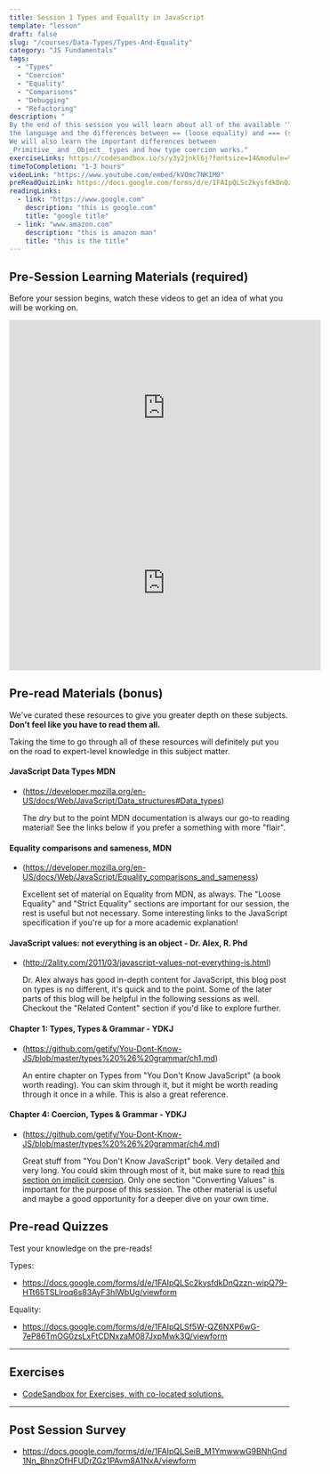 ```yaml
---
title: Session 1 Types and Equality in JavaScript
template: "lesson"
draft: false
slug: "/courses/Data-Types/Types-And-Equality"
category: "JS Fundamentals"
tags:
  - "Types"
  - "Coercion"
  - "Equality"
  - "Comparisons"
  - "Debugging"
  - "Refactoring"
description: "
By the end of this session you will learn about all of the available 'Types' in
the language and the differences between == (loose equality) and === (strict equality) operators. 
We will also learn the important differences between
_Primitive_ and _Object_ types and how type coercion works."
exerciseLinks: https://codesandbox.io/s/y3y2jnkl6j?fontsize=14&module=%2Fsrc%2Fexercises%2F1-types.test.js&previewwindow=tests 
timeToCompletion: "1-3 hours"
videoLink: "https://www.youtube.com/embed/kVOmc7NK1M0"
preReadQuizLink: https://docs.google.com/forms/d/e/1FAIpQLSc2kysfdkDnQzzn-wipQ79-HTt65TSLlroq6s83AyF3hlWbUg/viewform
readingLinks: 
  - link: "https://www.google.com"
    description: "this is google.com"
    title: "google title"
  - link: "www.amazon.com"
    description: "this is amazon man"
    title: "this is the title"
---
```




## Pre-Session Learning Materials (required)
Before your session begins, watch these videos to get an idea of what you will be working on.

<iframe width="560" height="315" src="https://www.youtube.com/embed/808eYu9B9Yw" frameborder="0" allow="autoplay; encrypted-media" allowfullscreen></iframe>

<br/>
<iframe width="560" height="315" src="https://www.youtube.com/embed/kVOmc7NK1M0" frameborder="0" allow="autoplay; encrypted-media" allowfullscreen></iframe>

## Pre-read Materials (bonus)
We've curated these resources to give you greater depth on these subjects. **Don't feel like you have to 
read them all.** 

Taking the time to go through all of these resources will definitely put you on the 
road to expert-level knowledge in this subject matter.

#### JavaScript Data Types MDN
- (https://developer.mozilla.org/en-US/docs/Web/JavaScript/Data_structures#Data_types)

    The _dry_ but to the point MDN documentation is always our go-to reading
    material! See the links below if you prefer a something with more "flair".
    
#### Equality comparisons and sameness, MDN
- (https://developer.mozilla.org/en-US/docs/Web/JavaScript/Equality_comparisons_and_sameness)

    Excellent set of material on Equality from MDN, as always. The "Loose
    Equality" and "Strict Equality" sections are important for our session, the
    rest is useful but not necessary. Some interesting links to the JavaScript
    specification if you're up for a more academic explanation!

#### JavaScript values: not everything is an object - Dr. Alex, R. Phd
- (http://2ality.com/2011/03/javascript-values-not-everything-is.html)

    Dr. Alex always has good in-depth content for JavaScript, this blog post on
    types is no different, it's quick and to the point. Some of the later parts
    of this blog will be helpful in the following sessions as well. Checkout the
    "Related Content" section if you'd like to explore further.

#### Chapter 1: Types, Types & Grammar - YDKJ
- (https://github.com/getify/You-Dont-Know-JS/blob/master/types%20%26%20grammar/ch1.md)

    An entire chapter on Types from "You Don't Know JavaScript" (a book worth
    reading). You can skim through it, but it might be worth reading through it
    once in a while. This is also a great reference.

#### Chapter 4: Coercion, Types & Grammar - YDKJ
- (https://github.com/getify/You-Dont-Know-JS/blob/master/types%20%26%20grammar/ch4.md)

    Great stuff from "You Don't Know JavaScript" book. Very detailed and very
    long. You could skim through most of it, but make sure to read
    [this section on implicit coercion](https://github.com/getify/You-Dont-Know-JS/blob/master/types%20%26%20grammar/ch4.md#implicit-coercion).
    Only one section "Converting Values" is important for the purpose of this
    session. The other material is useful and maybe a good opportunity for a
    deeper dive on your own time.

## Pre-read Quizzes
Test your knowledge on the pre-reads!

Types:    
-   https://docs.google.com/forms/d/e/1FAIpQLSc2kysfdkDnQzzn-wipQ79-HTt65TSLlroq6s83AyF3hlWbUg/viewform

Equality:    
-   https://docs.google.com/forms/d/e/1FAIpQLSf5W-QZ6NXP6wG-7eP86TmOG0zsLxFtCDNxzaM087JxpMwk3Q/viewform

---


## Exercises

-   [CodeSandbox for Exercises, with co-located solutions.](https://codesandbox.io/s/y3y2jnkl6j?fontsize=14&module=%2Fsrc%2Fexercises%2F1-types.test.js&previewwindow=tests )

---

## Post Session Survey

-   https://docs.google.com/forms/d/e/1FAIpQLSeiB_M1YmwwwG9BNhGnd1Nn_BhnzOfHFUDrZGz1PAvm8A1NxA/viewform
